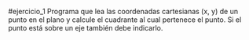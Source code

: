 #ejercicio_1 Programa que lea las coordenadas cartesianas (x, y) de un punto en el plano y calcule el cuadrante al cual pertenece el punto. Si el punto está sobre un eje también debe indicarlo.
